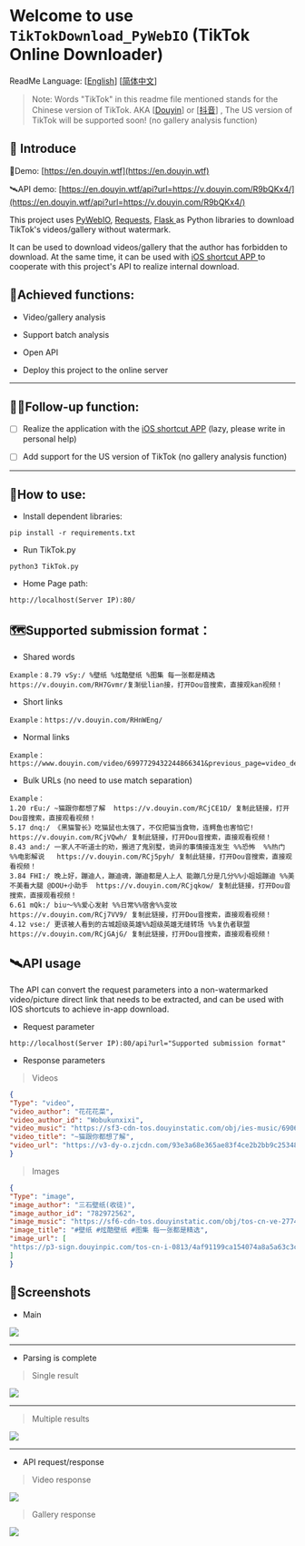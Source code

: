 # Welcome to use `TikTokDownload_PyWebIO` (TikTok Online Downloader)

ReadMe Language:  [[English](https://github.com/Evil0ctal/TikTokDownloader_PyWebIO/blob/main/README-EN.md)]  [[简体中文](https://github.com/Evil0ctal/TikTokDownloader_PyWebIO/blob/main/README.md)]

> Note: Words "TikTok" in this readme file mentioned stands for  the Chinese version of TikTok.
AKA [[Douyin](https://www.douyin.com/)] or [[抖音](https://www.douyin.com/)] , The US version of TikTok will be supported soon! (no gallery analysis function)

## 👻 Introduce

🚀Demo: [https://en.douyin.wtf](https://en.douyin.wtf)

🛰API demo: [https://en.douyin.wtf/api?url=https://v.douyin.com/R9bQKx4/](https://en.douyin.wtf/api?url=https://v.douyin.com/R9bQKx4/)

This project uses [PyWebIO](https://github.com/pywebio/PyWebIO), [Requests](https://github.com/psf/requests), [Flask ](https://github.com/pallets/flask) as Python libraries to download TikTok's videos/gallery without watermark.

It can be used to download videos/gallery that the author has forbidden to download. At the same time, it can be used with [iOS shortcut APP ](https://apps.apple.com/us/app/shortcuts/id915249334)to cooperate with this project's API to realize internal download.

## 💯Achieved functions:

- Video/gallery analysis

- Support batch analysis

- Open API

- Deploy this project to the online server

---

## 🤦‍♂️Follow-up function:

- [ ] Realize the application with the [iOS shortcut APP](https://apps.apple.com/us/app/shortcuts/id915249334) (lazy, please write in personal help)

- [ ] Add support for the US version of TikTok (no gallery analysis function)

---

## 🧭How to use:

- Install dependent libraries:

```text
pip install -r requirements.txt
```

- Run TikTok.py

```text
python3 TikTok.py
```

- Home Page path:

```text
http://localhost(Server IP):80/
```

## 🗺️Supported submission format：

- Shared words

```text
Example：8.79 vSy:/ %壁纸 %炫酷壁纸 %图集 每一张都是精选  https://v.douyin.com/RH7Gvmr/复淛佌lian接，打开Dou音搜索，直接观kan视频！
```

- Short links

```text
Example：https://v.douyin.com/RHnWEng/
```

- Normal links

```text
Example：
https://www.douyin.com/video/6997729432244866341&previous_page=video_detail
```

- Bulk URLs (no need to use match separation)

```text
Example：
1.20 rEu:/ ~猫跟你都想了解  https://v.douyin.com/RCjCE1D/ 复制此链接，打开Dou音搜索，直接观看视频！
5.17 dnq:/ 《黑猫警长》吃猫鼠也太强了，不仅把猫当食物，连鳄鱼也害怕它!  https://v.douyin.com/RCjVQwh/ 复制此链接，打开Dou音搜索，直接观看视频！
8.43 and:/ 一家人不听道士的劝，搬进了鬼别墅，诡异的事情接连发生 %%恐怖  %%热门  %%电影解说   https://v.douyin.com/RCj5pyh/ 复制此链接，打开Dou音搜索，直接观看视频！
3.84 FHI:/ 晚上好，蹦迪人，蹦迪魂，蹦迪都是人上人 能蹦几分是几分%%小姐姐蹦迪 %%美不美看大腿 @DOU+小助手  https://v.douyin.com/RCjqkow/ 复制此链接，打开Dou音搜索，直接观看视频！
6.61 mQk:/ biu～%%爱心发射 %%日常%%宿舍%%变妆  https://v.douyin.com/RCj7VV9/ 复制此链接，打开Dou音搜索，直接观看视频！
4.12 vse:/ 更该被人看到的古城超级英雄%%超级英雄无缝转场 %%复仇者联盟  https://v.douyin.com/RCjGAjG/ 复制此链接，打开Dou音搜索，直接观看视频！

```

## 🛰️API usage

The API can convert the request parameters into a non-watermarked video/picture direct link that needs to be extracted, and can be used with IOS shortcuts to achieve in-app download.

- Request parameter

```text
http://localhost(Server IP):80/api?url="Supported submission format"
```

- Response parameters

> Videos

```json
{
"Type": "video",
"video_author": "花花花菜",
"video_author_id": "Wobukunxixi",
"video_music": "https://sf3-cdn-tos.douyinstatic.com/obj/ies-music/6906830659719383822.mp3",
"video_title": "~猫跟你都想了解",
"video_url": "https://v3-dy-o.zjcdn.com/93e3a68e365ae83f4ce2b2bb9c253489/6191c9c3/video/tos/cn/tos-cn-ve-15/083012c589c842e69f5267803eb8e3a5/?a=1128&br=2262&bt=2262&cd=0%7C0%7C0&ch=96&cr=0&cs=0&cv=1&dr=0&ds=3&er=&ft=StecAhgM6BMM8b8NDtPDWodpeaQ&l=202111150945070102121380392D1AC2F5&lr=all&mime_type=video_mp4&net=0&pl=0&qs=0&rc=ajh5aTRseW95eTMzNGkzM0ApNjk1OTU6OWVlN2Q7ODo0N2cpaHV2fWVuZDFwekBvbTJjMDVrbmBfLS1eLS9zczRhXi9iLmFgYGBfLy1iLi46Y29zYlxmK2BtYmJeYA%3D%3D&vl=&vr="
}
```

> Images

```json
{
"Type": "image",
"image_author": "三石壁纸(收徒)",
"image_author_id": "782972562",
"image_music": "https://sf6-cdn-tos.douyinstatic.com/obj/tos-cn-ve-2774/635efafc32694ffbb73fbe60eca4a99d",
"image_title": "#壁纸 #炫酷壁纸 #图集 每一张都是精选",
"image_url": [
"https://p3-sign.douyinpic.com/tos-cn-i-0813/4af91199ca154074a8a5a63c3c749c6f~noop.webp?x-expires=1639530000&x-signature=P446eJEt2yuyhf2yb58Be29UpBA%3D&from=4257465056&s=PackSourceEnum_DOUYIN_REFLOW&se=false&sh=&sc=&l=202111150954330102120702320620C75E&biz_tag=aweme_images"
]
}
```

## 🎉Screenshots

- Main

![](https://github.com/Evil0ctal/TikTokDownloader_PyWebIO/blob/main/Screenshots/home.png)

---

- Parsing is complete

>  Single result

![](https://github.com/Evil0ctal/TikTokDownloader_PyWebIO/blob/main/Screenshots/single_result.png)

---

> Multiple results

![](https://github.com/Evil0ctal/TikTokDownloader_PyWebIO/blob/main/Screenshots/multi_results.png)

---

- API request/response

> Video response

![](https://github.com/Evil0ctal/TikTokDownloader_PyWebIO/blob/main/Screenshots/api_video_result.png)

> Gallery response

![](https://github.com/Evil0ctal/TikTokDownloader_PyWebIO/blob/main/Screenshots/api_image_result.png)

